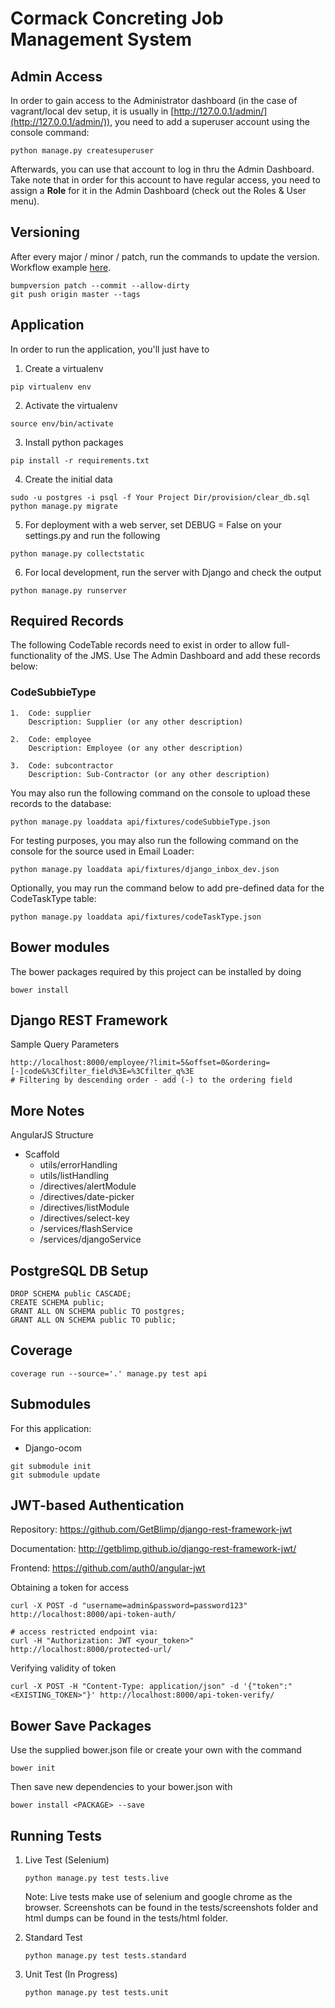 # Cormack Concreting Job Management System 


## Admin Access
In order to gain access to the Administrator dashboard (in the case of vagrant/local dev setup, it is usually in 
[http://127.0.0.1/admin/](http://127.0.0.1/admin/)), you need to add a superuser account using the console command:
````
python manage.py createsuperuser
```` 
Afterwards, you can use that account to log in thru the Admin Dashboard. Take note that in order for this account to have 
regular access, you need to assign a <strong>Role</strong> for it in the Admin Dashboard (check out the Roles & User menu).

## Versioning
After every major / minor / patch, run the commands to update the version. 
Workflow example [here](http://kylepurdon.com/blog/a-python-versioning-workflow-with-bumpversion.html).
````
bumpversion patch --commit --allow-dirty
git push origin master --tags
````

##  Application
In order to run the application, you'll just have to
1. Create a virtualenv
```
pip virtualenv env
```
2. Activate the virtualenv
```
source env/bin/activate
```
3. Install python packages
```
pip install -r requirements.txt
```
4. Create the initial data
```
sudo -u postgres -i psql -f Your Project Dir/provision/clear_db.sql
python manage.py migrate
```
5. For deployment with a web server, set DEBUG = False on your settings.py and run the following
```
python manage.py collectstatic
```
6. For local development, run the server with Django and check the output
```
python manage.py runserver
```

## Required Records
The following CodeTable records need to exist in order to allow full-functionality of the JMS. 
Use The Admin Dashboard and add these records below:
### CodeSubbieType
```
1.  Code: supplier
    Description: Supplier (or any other description)

2.  Code: employee
    Description: Employee (or any other description)

3.  Code: subcontractor
    Description: Sub-Contractor (or any other description)
```

You may also run the following command on the console to upload these records to the database:
```
python manage.py loaddata api/fixtures/codeSubbieType.json
```

For testing purposes, you may also run the following command on the console for the source used in Email Loader:
```
python manage.py loaddata api/fixtures/django_inbox_dev.json
```

Optionally, you may run the command below to add pre-defined data for the CodeTaskType table:
```
python manage.py loaddata api/fixtures/codeTaskType.json
```

 
##  Bower modules
The bower packages required by this project can be installed by doing
```
bower install
```

## Django REST Framework
Sample Query Parameters
````
http://localhost:8000/employee/?limit=5&offset=0&ordering=[-]code&%3Cfilter_field%3E=%3Cfilter_q%3E
# Filtering by descending order - add (-) to the ordering field
````

## More Notes
AngularJS Structure
- Scaffold
	- utils/errorHandling
	- utils/listHandling
	- /directives/alertModule
	- /directives/date-picker
	- /directives/listModule
	- /directives/select-key
	- /services/flashService
	- /services/djangoService

## PostgreSQL DB Setup
```
DROP SCHEMA public CASCADE;
CREATE SCHEMA public;
GRANT ALL ON SCHEMA public TO postgres;
GRANT ALL ON SCHEMA public TO public;
```

## Coverage
```
coverage run --source='.' manage.py test api
```

## Submodules
For this application:
* Django-ocom
    
```
git submodule init
git submodule update
```

## JWT-based Authentication
Repository: https://github.com/GetBlimp/django-rest-framework-jwt

Documentation: http://getblimp.github.io/django-rest-framework-jwt/

Frontend: https://github.com/auth0/angular-jwt

Obtaining a token for access
````
curl -X POST -d "username=admin&password=password123" http://localhost:8000/api-token-auth/

# access restricted endpoint via:
curl -H "Authorization: JWT <your_token>" http://localhost:8000/protected-url/
````

Verifying validity of token
````
curl -X POST -H "Content-Type: application/json" -d '{"token":"<EXISTING_TOKEN>"}' http://localhost:8000/api-token-verify/
````

## Bower Save Packages
Use the supplied bower.json file or create your own with the command

    bower init

Then save new dependencies to your bower.json with 

    bower install <PACKAGE> --save


## Running Tests
1. Live Test (Selenium)
    ````
    python manage.py test tests.live
    ````
    Note: Live tests make use of selenium and google chrome as the browser. Screenshots
    can be found in the tests/screenshots folder and html dumps can be found in the tests/html folder.

2. Standard Test
    ````
    python manage.py test tests.standard
    ````
3. Unit Test (In Progress)
    ````
    python manage.py test tests.unit
    ````
